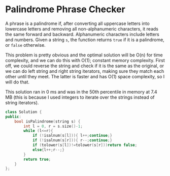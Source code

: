 # Palindrome Phrase Checker

A phrase is a palindrome if, after converting all uppercase letters into lowercase letters and removing all non-alphanumeric characters,
it reads the same forward and backward. Alphanumeric characters include letters and numbers.
Given a string `s`, the function returns `true` if it is a palindrome, or `false` otherwise.

This problem is pretty obvious and the optimal solution will be O(n) for time complexity, and we can do this with O(1); constant memory complexity.
First off, we could reverse the string and check if it is the same as the original, or we can do left string and right string iterators, making sure they match each
other until they meet. The latter is faster and has O(1) space complexity, so I will do that.

This solution ran in 0 ms and was in the 50th percentile in memory at 7.4 MB (this is because I used integers to iterate over the strings instead of string iterators).

```cpp
class Solution {
public:
    bool isPalindrome(string s) {
        int l = 0, r = s.size()-1;
        while (l<=r){
            if (!isalnum(s[l])){ l++;continue;}
            if (!isalnum(s[r])){ r--;continue;}
            if (tolower(s[l])!=tolower(s[r]))return false;
            else{l++;r--;}
        }
        return true;
    }
};
